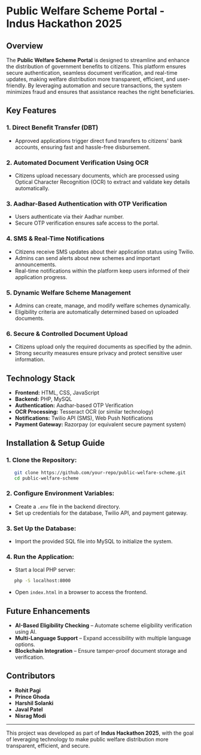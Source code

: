 # Public Welfare Scheme Portal - Indus Hackathon 2025

## Overview
The **Public Welfare Scheme Portal** is designed to streamline and enhance the distribution of government benefits to citizens. This platform ensures secure authentication, seamless document verification, and real-time updates, making welfare distribution more transparent, efficient, and user-friendly. By leveraging automation and secure transactions, the system minimizes fraud and ensures that assistance reaches the right beneficiaries.

## Key Features

### 1. **Direct Benefit Transfer (DBT)**
   - Approved applications trigger direct fund transfers to citizens' bank accounts, ensuring fast and hassle-free disbursement.

### 2. **Automated Document Verification Using OCR**
   - Citizens upload necessary documents, which are processed using Optical Character Recognition (OCR) to extract and validate key details automatically.

### 3. **Aadhar-Based Authentication with OTP Verification**
   - Users authenticate via their Aadhar number.
   - Secure OTP verification ensures safe access to the portal.

### 4. **SMS & Real-Time Notifications**
   - Citizens receive SMS updates about their application status using Twilio.
   - Admins can send alerts about new schemes and important announcements.
   - Real-time notifications within the platform keep users informed of their application progress.

### 5. **Dynamic Welfare Scheme Management**
   - Admins can create, manage, and modify welfare schemes dynamically.
   - Eligibility criteria are automatically determined based on uploaded documents.

### 6. **Secure & Controlled Document Upload**
   - Citizens upload only the required documents as specified by the admin.
   - Strong security measures ensure privacy and protect sensitive user information.

## Technology Stack
- **Frontend:** HTML, CSS, JavaScript
- **Backend:** PHP, MySQL
- **Authentication:** Aadhar-based OTP Verification
- **OCR Processing:** Tesseract OCR (or similar technology)
- **Notifications:** Twilio API (SMS), Web Push Notifications
- **Payment Gateway:** Razorpay (or equivalent secure payment system)

## Installation & Setup Guide

### 1. Clone the Repository:
```bash
   git clone https://github.com/your-repo/public-welfare-scheme.git
   cd public-welfare-scheme
```

### 2. Configure Environment Variables:
   - Create a `.env` file in the backend directory.
   - Set up credentials for the database, Twilio API, and payment gateway.

### 3. Set Up the Database:
   - Import the provided SQL file into MySQL to initialize the system.

### 4. Run the Application:
   - Start a local PHP server:
```bash
   php -S localhost:8000
```
   - Open `index.html` in a browser to access the frontend.

## Future Enhancements
- **AI-Based Eligibility Checking** – Automate scheme eligibility verification using AI.
- **Multi-Language Support** – Expand accessibility with multiple language options.
- **Blockchain Integration** – Ensure tamper-proof document storage and verification.

## Contributors
- **Rohit Pagi**
- **Prince Ghoda**
- **Harshil Solanki**
- **Javal Patel**
- **Nisrag Modi**

---
This project was developed as part of **Indus Hackathon 2025**, with the goal of leveraging technology to make public welfare distribution more transparent, efficient, and secure.

